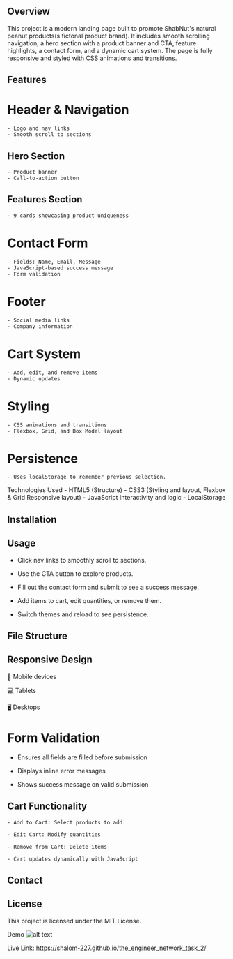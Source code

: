 ## Overview

This project is a modern landing page built to promote ShabNut's natural peanut products(s fictonal product brand). It includes smooth scrolling navigation, a hero section with a product banner and CTA, feature highlights, a contact form, and a dynamic cart system. The page is fully responsive and styled with CSS animations and transitions.


## Features
# Header & Navigation
    - Logo and nav links
    - Smooth scroll to sections

## Hero Section
    - Product banner
    - Call-to-action button

## Features Section
    - 9 cards showcasing product uniqueness

# Contact Form
    - Fields: Name, Email, Message
    - JavaScript-based success message
    - Form validation
# Footer
    - Social media links
    - Company information

# Cart System
    - Add, edit, and remove items
    - Dynamic updates

# Styling
    - CSS animations and transitions
    - Flexbox, Grid, and Box Model layout

#  Persistence
    - Uses localStorage to remember previous selection. 



Technologies Used
    - HTML5	(Structure)
    - CSS3	(Styling and layout, Flexbox & Grid	Responsive layout)
    - JavaScript	Interactivity and logic
    - LocalStorage

## Installation

## Usage
 - Click nav links to smoothly scroll to sections.

- Use the CTA button to explore products.

- Fill out the contact form and submit to see a success message.

- Add items to cart, edit quantities, or remove them.

- Switch themes and reload to see persistence.

## File Structure
    

##  Responsive Design
📱 Mobile devices

💻 Tablets

🖥️ Desktops

# Form Validation
- Ensures all fields are filled before submission

- Displays inline error messages

- Shows success message on valid submission

## Cart Functionality

    - Add to Cart: Select products to add

    - Edit Cart: Modify quantities

    - Remove from Cart: Delete items

    - Cart updates dynamically with JavaScript


## Contact

## License
This project is licensed under the MIT License.




Demo
![alt text](<assets/images/127.0.0.1_5500_(Nest Hub).png>)

Live Link: https://shalom-227.github.io/the_engineer_network_task_2/
